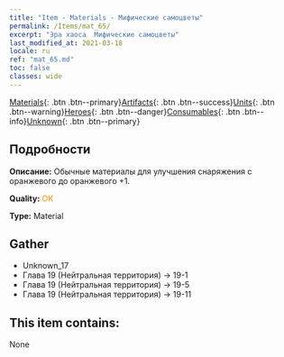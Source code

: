 ```yaml
---
title: "Item - Materials - Мифические самоцветы"
permalink: /Items/mat_65/
excerpt: "Эра хаоса  Мифические самоцветы"
last_modified_at: 2021-03-18
locale: ru
ref: "mat_65.md"
toc: false
classes: wide
---
```

 [Materials](/ru/Items/){: .btn .btn--primary}[Artifacts](/ru/Items/Artifacts/){: .btn .btn--success}[Units](/ru/Items/Units/){: .btn .btn--warning}[Heroes](/ru/Items/Heroes/){: .btn .btn--danger}[Consumables](/ru/Items/Consumables/){: .btn .btn--info}[Unknown](/ru/Items/Unknown/){: .btn .btn--primary}

## Подробности
 **Описание:** Обычные материалы для улучшения снаряжения c оранжевого до оранжевого +1.

 **Quality:** <span style="color: #FF8C00">OK</span>

 **Type:** Material

## Gather

*    Unknown_17 
*    Глава 19 (Нейтральная территория) -> 19-1 
*    Глава 19 (Нейтральная территория) -> 19-5 
*    Глава 19 (Нейтральная территория) -> 19-11 

## This item contains:

  None

